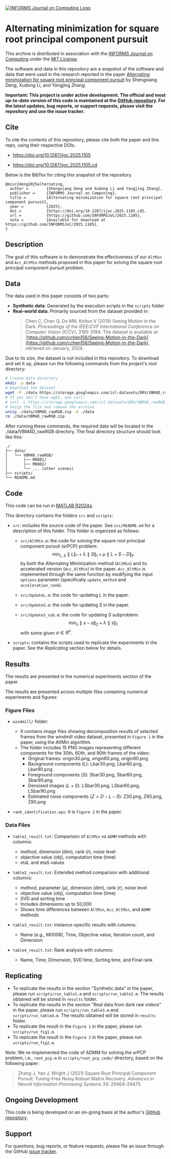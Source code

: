 [![INFORMS Journal on Computing Logo](https://INFORMSJoC.github.io/logos/INFORMS_Journal_on_Computing_Header.jpg)](https://pubsonline.informs.org/journal/ijoc)

# Alternating minimization for square root principal component pursuit

This archive is distributed in association with the [INFORMS Journal on Computing](https://pubsonline.informs.org/journal/ijoc) under the [MIT License](LICENSE).

The software and data in this repository are a snapshot of the software and data that were used in the research reported in the paper [Alternating minimization for square root principal component pursuit](https://doi.org/10.1287/ijoc.2025.1105) by Shengxiang Deng, Xudong Li, and Yangjing Zhang.

**Important: This project is under active development. The official and most up-to-date version of this code is maintained at the [GitHub repository](https://github.com/MatOpt/srPCP_code). For the latest updates, bug reports, or support requests, please visit the repository and use the issue tracker.**

## Cite

To cite the contents of this repository, please cite both the paper and this repo, using their respective DOIs.
- https://doi.org/10.1287/ijoc.2025.1105

- https://doi.org/10.1287/ijoc.2025.1105.cd

Below is the BibTex for citing this snapshot of the repository.

```
@misc{deng2025alternating,
  author =        {Shengxiang Deng and Xudong Li and Yangjing Zhang},
  publisher =     {INFORMS Journal on Computing},
  title =         {Alternating minimization for square root principal component pursuit}, 
  year =          {2025},
  doi =           {https://doi.org/10.1287/ijoc.2025.1105.cd},
  url =           {https://github.com/INFORMSJoC/2025.1105}, 
  note =          {Available for download at https://github.com/INFORMSJoC/2025.1105},
} 
```

## Description
The goal of this software is to demonstrate the effectiveness of our `AltMin` and `Acc_AltMin` methods proposed in this paper for solving the square root principal component pursuit problem.

## Data
The data used in this paper consists of two parts:
- **Synthetic data**: Generated by the execution scripts in the `scripts` folder
- **Real-world data**: Primarily sourced from the dataset provided in:  
  > Chen C, Chen Q, Do MN, Koltun V (2019) Seeing Motion in the Dark. *Proceedings of the IEEE/CVF International Conference on Computer Vision (ICCV)*, 3185-3194.
The dataset is available at:  
[https://github.com/cchen156/Seeing-Motion-in-the-Dark](https://github.com/cchen156/Seeing-Motion-in-the-Dark), retrieved on January, 2024.

Due to its size, the dataset is not included in this repository. To download and set it up, please run the following commands from the project's root directory:

```bash
# Create data directory
mkdir -p data
# Download the dataset
wget -P ./data https://storage.googleapis.com/isl-datasets/DRV/VBM4D_rawRGB.zip
# If you don't have wget, use curl:
# curl -L https://storage.googleapis.com/isl-datasets/DRV/VBM4D_rawRGB.zip -o ./data/VBM4D_rawRGB.zip
# Unzip the file and remove the archive
unzip ./data/VBM4D_rawRGB.zip -d ./data
rm ./data/VBM4D_rawRGB.zip
```
After running these commands, the required data will be located in the ./data/VBM4D_rawRGB directory.
The final directory structure should look like this:
```
./
├── data/
│   └── VBM4D_rawRGB/
│       ├── M0001/
│       ├── M0002/
│       └── ... (other scenes)
├── scripts/
└── README.md
```

## Code
This code can be run in [MATLAB R2024a](https://ww2.mathworks.cn/products/new_products/release2024a.html).

This directory contains the folders `src` and `scripts`:
* `src`: includes the source code of the paper. See `src/README.md` for a description of this folder. This folder is organized as follows:
  * `src/AltMin.m`: the code  for solving the square root principal component pursuit (srPCP) problem:
$$\min_{L,S} \parallel L \parallel_* + \lambda \parallel S\parallel_1 + \mu \parallel L+S-D\parallel_F$$
  by both the Alternating Minimization method (`AltMin`) and its accelerated version (`Acc_AltMin`) in the paper. `Acc_AltMin` is implemented through the same function by modifying the input `options` parameter (specifically `update_method` and `acceleration_rank`).

  * `src/UpdateL.m`: the code for updating $L$ in the paper.
  * `src/UpdateS.m`: the code for updating $S$ in the paper.
  * `src/UpdateS_sub.m`: the code for updating $S$ subproblem:
    $$\min_s \parallel s-a\parallel_2 + \lambda \parallel s\parallel_1$$ with some given $a \in R^n$.
* `scripts`: contains the scripts used to replicate the experiments in the paper. See the *Replicating* section below for details.


## Results
The results are presented in the numerical experiments section of the paper. 

The results are presented across multiple files containing numerical experiments and figures:

### Figure Files
* `windmill/` folder:
  - It contains image files showing decomposition results of selected frames from the windmill video dataset, presented in `Figure 1` in the paper, using the AltMin algorithm. 
  - The folder includes 15 PNG images representing different components for the 30th, 60th, and 90th frames of the video:
    - Original frames: origin30.png, origin60.png, origin90.png
    - Background components ($L$): Lbar30.png, Lbar60.png, Lbar90.png
    - Foreground components ($S$): Sbar30.png, Sbar60.png, Sbar90.png
    - Denoised images ($L+S$): LSbar30.png, LSbar60.png, LSbar90.png
    - Estimated noise components ($Z = D-L-S$): Z30.png, Z60.png, Z90.png

* `rank_identification.eps`: 
  It is `Figure 2` in the paper.
  
### Data Files
* `table1_result.txt`: Comparison of `AltMin` vs `ADMM` methods with columns:
  - method, dimension (dim), rank ($r$), noise level
  - objective value (obj), computation time (time)
  - etaL and etaS values

* `table2_result.txt`: Extended method comparison with additional columns:
  - method, parameter ($\mu$), dimension (dim), rank ($r$), noise level
  - objective value (obj), computation time (time)
  - SVD  and sorting time 
  - Includes dimensions up to 50,000
  - Shows time differences between `AltMin`, `Acc_AltMin`, and `ADMM` methods

* `table3_result.txt`: Instance-specific results with columns:
  - Name (e.g., M0008), Time, Objective value,  Iteration count, and Dimension

* `table4_result.txt`: Rank analysis with columns:
  - Name, Time, Dimension, SVD time, Sorting time, and Final rank

## Replicating


* To replicate the results in the section "Synthetic data" in the paper, please run `scripts/run_table1.m` and `scripts/run_table2.m`. The results obtained will be stored in `results` folder.
* To replicate the results in the section "Real data from dark raw videos" in the paper, please run `scripts/run_table3.m` and `scripts/run_table4.m`. The results obtained will be stored in  `results` folder.
* To replicate the result in the `Figure 1` in the paper, please run `scripts/run_fig1.m`.
* To replicate the result in the `Figure 2` in the paper, please run `scripts/run_fig2.m`.

Note: We re-implemented the code of ADMM for solving the srPCP problem, i.e., `root_pcp.m` in `scripts/root_pcp_code/` directory, based on the following paper:

> Zhang J, Yan J, Wright J (2021) Square Root Principal Component Pursuit: Tuning-Free Noisy Robust Matrix Recovery. *Advances in Neural Information Processing Systems 34*: 29464–29475.

## Ongoing Development

This code is being developed on an on-going basis at the author's [GitHub repository](https://github.com/MatOpt/srPCP_code).

## Support

For questions, bug reports, or feature requests, please file an issue through the GitHub [issue tracker](https://github.com/MatOpt/srPCP_code/issues/new).

